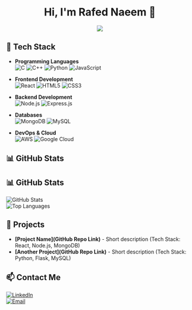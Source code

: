 <h1 align="center">Hi, I'm Rafed Naeem 👋</h1>
<p align="center">
  <img src="https://github-readme-stats.vercel.app/api?username=rafednaeem&show_icons=true&theme=dark" />
</p>

## 🚀 Tech Stack

- **Programming Languages**  
  ![C](https://img.shields.io/badge/-C-00599C?style=flat-square&logo=c)
  ![C++](https://img.shields.io/badge/-C++-00599C?style=flat-square&logo=cplusplus)
  ![Python](https://img.shields.io/badge/-Python-3776AB?style=flat-square&logo=python)
  ![JavaScript](https://img.shields.io/badge/-JavaScript-F7DF1E?style=flat-square&logo=javascript)

- **Frontend Development**  
  ![React](https://img.shields.io/badge/-React-61DAFB?style=flat-square&logo=react)
  ![HTML5](https://img.shields.io/badge/-HTML5-E34F26?style=flat-square&logo=html5)
  ![CSS3](https://img.shields.io/badge/-CSS3-1572B6?style=flat-square&logo=css3)

- **Backend Development**  
  ![Node.js](https://img.shields.io/badge/-Node.js-339933?style=flat-square&logo=node.js)
  ![Express.js](https://img.shields.io/badge/-Express.js-000000?style=flat-square&logo=express)

- **Databases**  
  ![MongoDB](https://img.shields.io/badge/-MongoDB-47A248?style=flat-square&logo=mongodb)
  ![MySQL](https://img.shields.io/badge/-MySQL-4479A1?style=flat-square&logo=mysql)

- **DevOps & Cloud**  
  ![AWS](https://img.shields.io/badge/-AWS-232F3E?style=flat-square&logo=amazon-aws)
  ![Google Cloud](https://img.shields.io/badge/-Google%20Cloud-4285F4?style=flat-square&logo=google-cloud)

## 📊 GitHub Stats  
## 📊 GitHub Stats  
![GitHub Stats](https://github-readme-stats.vercel.app/api?username=rafednaeem&show_icons=true&theme=dark)  
![Top Languages](https://github-readme-stats.vercel.app/api/top-langs/?username=rafednaeem&layout=compact&theme=dark)


## 🚀 Projects

- **[Project Name](GitHub Repo Link)** - Short description (Tech Stack: React, Node.js, MongoDB)
- **[Another Project](GitHub Repo Link)** - Short description (Tech Stack: Python, Flask, MySQL)


## 📫 Contact Me  
[![LinkedIn](https://img.shields.io/badge/-LinkedIn-0077B5?style=flat-square&logo=linkedin)](https://www.linkedin.com/in/your-profile)  
[![Email](https://img.shields.io/badge/-Email-D14836?style=flat-square&logo=gmail&logoColor=white)](mailto:your-rafedsarmad@gmail.com)

